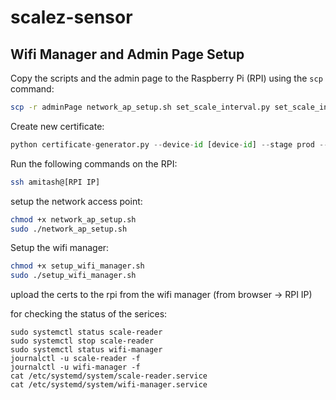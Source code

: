 # scalez-sensor
## Wifi Manager and Admin Page Setup

Copy the scripts and the admin page to the Raspberry Pi (RPI) using the `scp` command:

```sh
scp -r adminPage network_ap_setup.sh set_scale_interval.py set_scale_interval.py rpi_setup_wo_wifi.sh cloud_control.py scale_reader.py connect_to_wifi.sh wifi-disconnect.sh setup_wifi_manager.sh amitash@192.168.86.24:/home/amitash/
```

Create new certificate:
```python
python certificate-generator.py --device-id [device-id] --stage prod --policy-name scale-management-system-scale-policy-prod
```


Run the following commands on the RPI:
```sh
ssh amitash@[RPI IP]
```

setup the network access point:

```sh
chmod +x network_ap_setup.sh
sudo ./network_ap_setup.sh
```

Setup the wifi manager:
```sh
chmod +x setup_wifi_manager.sh
sudo ./setup_wifi_manager.sh
```

upload the certs to the rpi from the wifi manager (from browser -> RPI IP)


for checking the status of the serices:
```
sudo systemctl status scale-reader
sudo systemctl stop scale-reader
sudo systemctl status wifi-manager
journalctl -u scale-reader -f
journalctl -u wifi-manager -f
cat /etc/systemd/system/scale-reader.service
cat /etc/systemd/system/wifi-manager.service
```